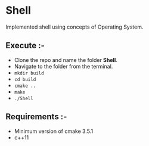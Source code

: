 # Shell
Implemented shell using concepts of Operating System.

## Execute  :-
- Clone the repo and name the folder **Shell**.
- Navigate to the folder from the terminal.
- `mkdir build`
- `cd build`
- `cmake ..`
- `make`
- `./Shell`

## Requirements :- 
- Minimum version of cmake 3.5.1
- c++11

